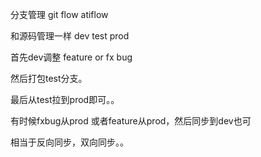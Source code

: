 分支管理 git flow   atiflow

和源码管理一样  dev test   prod


首先dev调整 feature or fx bug

然后打包test分支。

最后从test拉到prod即可。。


有时候fxbug从prod 或者feature从prod，然后同步到dev也可

相当于反向同步，双向同步。。



